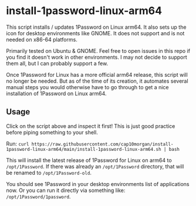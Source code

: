 # install-1password-linux-arm64

This script installs / updates 1Password on Linux arm64. It also sets up the icon for desktop environments like GNOME. It does not support and is not needed on x86-64 platforms.

Primarily tested on Ubuntu & GNOME. Feel free to open issues in this repo if you find it doesn't work in other environments. I may not decide to support them all, but I can probably support a few.

Once 1Password for Linux has a more official arm64 release, this script will no longer be needed. But as of the time of its creation, it automates several manual steps you would otherwise have to go through to get a nice installation of 1Password on Linux arm64.

## Usage

Click on the script above and inspect it first! This is just good practice before piping something to your shell.

Run: `curl https://raw.githubusercontent.com/cap10morgan/install-1password-linux-arm64/main/install-1password-linux-arm64.sh | bash`

This will install the latest release of 1Password for Linux on arm64 to `/opt/1Password`. If there was already an `/opt/1Password` directory, that will be renamed to `/opt/1Password-old`.

You should see 1Password in your desktop environments list of applications now. Or you can run it directly via something like: `/opt/1Password/1password`.

